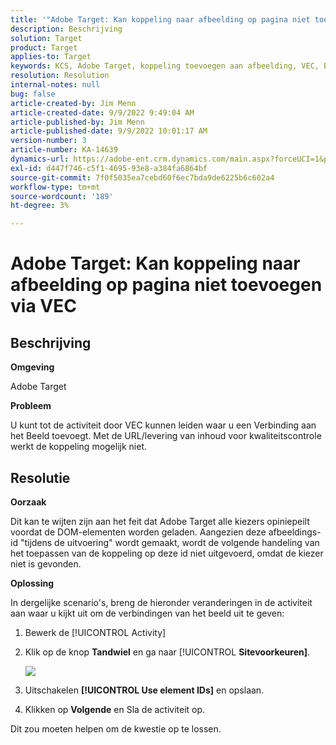 ```yaml
---
title: '"Adobe Target: Kan koppeling naar afbeelding op pagina niet toevoegen via VEC'''
description: Beschrijving
solution: Target
product: Target
applies-to: Target
keywords: KCS, Adobe Target, koppeling toevoegen aan afbeelding, VEC, Element-id's gebruiken
resolution: Resolution
internal-notes: null
bug: false
article-created-by: Jim Menn
article-created-date: 9/9/2022 9:49:04 AM
article-published-by: Jim Menn
article-published-date: 9/9/2022 10:01:17 AM
version-number: 3
article-number: KA-14639
dynamics-url: https://adobe-ent.crm.dynamics.com/main.aspx?forceUCI=1&pagetype=entityrecord&etn=knowledgearticle&id=384c92a1-2430-ed11-9db1-0022480866ad
exl-id: d447f746-c5f1-4695-93e8-a384fa6864bf
source-git-commit: 7f0f5035ea7cebd60f6ec7bda9de6225b6c602a4
workflow-type: tm+mt
source-wordcount: '189'
ht-degree: 3%

---
```


# Adobe Target: Kan koppeling naar afbeelding op pagina niet toevoegen via VEC

## Beschrijving


<b>Omgeving</b>

Adobe Target

<b>Probleem</b>

U kunt tot de activiteit door VEC kunnen leiden waar u een Verbinding aan het Beeld toevoegt. Met de URL/levering van inhoud voor kwaliteitscontrole werkt de koppeling mogelijk niet.

## Resolutie

<b>Oorzaak</b>

Dit kan te wijten zijn aan het feit dat Adobe Target alle kiezers opiniepeilt voordat de DOM-elementen worden geladen. Aangezien deze afbeeldings-id &quot;tijdens de uitvoering&quot; wordt gemaakt, wordt de volgende handeling van het toepassen van de koppeling op deze id niet uitgevoerd, omdat de kiezer niet is gevonden.

<b>Oplossing</b>

In dergelijke scenario&#39;s, breng de hieronder veranderingen in de activiteit aan waar u kijkt uit om de verbindingen van het beeld uit te geven:

1. Bewerk de [!UICONTROL Activity]

1. Klik op de knop <b>Tandwiel</b> en ga naar [!UICONTROL <b>Sitevoorkeuren]</b>.

   ![](http://omniture.custhelp.com/ci/inlineImage/get/2604510/f3a717a357a2a8c34b6bdfae61ce60ee)

1. Uitschakelen <b>[!UICONTROL Use element IDs]</b> en opslaan.

1. Klikken op <b>Volgende</b> en Sla de activiteit op.

Dit zou moeten helpen om de kwestie op te lossen.
